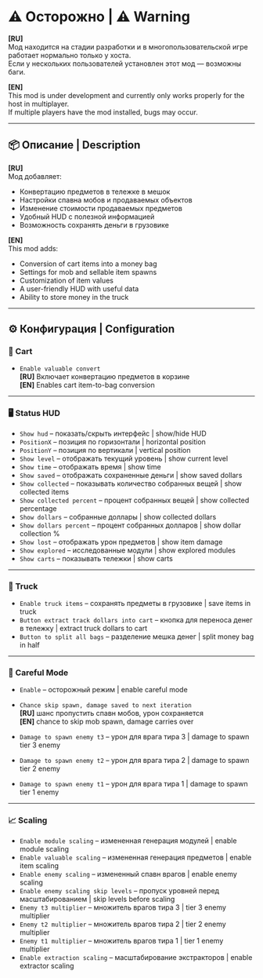 
# ⚠️ Осторожно | ⚠️ Warning

**[RU]**  
Мод находится на стадии разработки и в многопользовательской игре работает нормально только у хоста.  
Если у нескольких пользователей установлен этот мод — возможны баги.

**[EN]**  
This mod is under development and currently only works properly for the host in multiplayer.  
If multiple players have the mod installed, bugs may occur.

---

## 📦 Описание | Description

**[RU]**  
Мод добавляет:

- Конвертацию предметов в тележке в мешок
- Настройки спавна мобов и продаваемых объектов
- Изменение стоимости продаваемых предметов
- Удобный HUD с полезной информацией
- Возможность сохранять деньги в грузовике

**[EN]**  
This mod adds:

- Conversion of cart items into a money bag
- Settings for mob and sellable item spawns
- Customization of item values
- A user-friendly HUD with useful data
- Ability to store money in the truck

---

## ⚙️ Конфигурация | Configuration

### 🛒 Cart

- `Enable valuable convert`  
  **[RU]** Включает конвертацию предметов в корзине  
  **[EN]** Enables cart item-to-bag conversion

---

### 🖥️ Status HUD

- `Show hud` – показать/скрыть интерфейс | show/hide HUD
- `PositionX` – позиция по горизонтали | horizontal position
- `PositionY` – позиция по вертикали | vertical position
- `Show level` – отображать текущий уровень | show current level
- `Show time` – отображать время | show time
- `Show saved` – отображать сохраненные деньги | show saved dollars
- `Show collected` – показывать количество собранных вещей | show collected items
- `Show collected percent` – процент собранных вещей | show collected percentage
- `Show dollars` – собранные доллары | show collected dollars
- `Show dollars percent` – процент собранных долларов | show dollar collection %
- `Show lost` – отображать урон предметов | show item damage
- `Show explored` – исследованные модули | show explored modules
- `Show carts` – показывать тележки | show carts

---

### 🚚 Truck

- `Enable truck items` – сохранять предметы в грузовике | save items in truck
- `Button extract track dollars into cart` – кнопка для переноса денег в тележку | extract truck dollars to cart
- `Button to split all bags` – разделение мешка денег | split money bag in half

---

### 🧨 Careful Mode

- `Enable` – осторожный режим | enable careful mode
- `Chance skip spawn, damage saved to next iteration`  
  **[RU]** шанс пропустить спавн мобов, урон сохраняется  
  **[EN]** chance to skip mob spawn, damage carries over

- `Damage to spawn enemy t3` – урон для врага тира 3 | damage to spawn tier 3 enemy
- `Damage to spawn enemy t2` – урон для врага тира 2 | damage to spawn tier 2 enemy
- `Damage to spawn enemy t1` – урон для врага тира 1 | damage to spawn tier 1 enemy

---

### 📈 Scaling

- `Enable module scaling` – измененная генерация модулей | enable module scaling
- `Enable valuable scaling` – измененная генерация предметов | enable item scaling
- `Enable enemy scaling` – измененный спавн врагов | enable enemy scaling
- `Enable enemy scaling skip levels` – пропуск уровней перед масштабированием | skip levels before scaling
- `Enemy t3 multiplier` – множитель врагов тира 3 | tier 3 enemy multiplier
- `Enemy t2 multiplier` – множитель врагов тира 2 | tier 2 enemy multiplier
- `Enemy t1 multiplier` – множитель врагов тира 1 | tier 1 enemy multiplier
- `Enable extraction scaling` – масштабирование экстракторов | enable extractor scaling  
